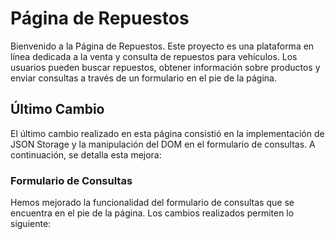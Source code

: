 # Página de Repuestos

Bienvenido a la Página de Repuestos. Este proyecto es una plataforma en línea dedicada a la venta y consulta de repuestos para vehículos. Los usuarios pueden buscar repuestos, obtener información sobre productos y enviar consultas a través de un formulario en el pie de la página.

## Último Cambio

El último cambio realizado en esta página consistió en la implementación de JSON Storage y la manipulación del DOM en el formulario de consultas. A continuación, se detalla esta mejora:

### Formulario de Consultas

Hemos mejorado la funcionalidad del formulario de consultas que se encuentra en el pie de la página. Los cambios realizados permiten lo siguiente:




